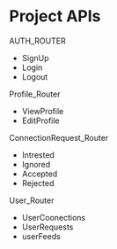  # Project APIs

AUTH_ROUTER
  - SignUp
  - Login
  - Logout

Profile_Router
   - ViewProfile
   - EditProfile

ConnectionRequest_Router
 - Intrested
 - Ignored
 - Accepted
 - Rejected


User_Router
- UserCoonections
- UserRequests
- userFeeds

